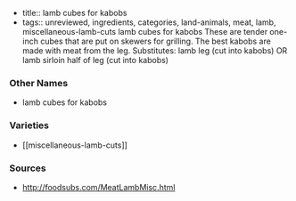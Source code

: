 - title:: lamb cubes for kabobs
- tags:: unreviewed, ingredients, categories, land-animals, meat, lamb, miscellaneous-lamb-cuts
lamb cubes for kabobs These are tender one-inch cubes that are put on skewers for grilling. The best kabobs are made with meat from the leg. Substitutes: lamb leg (cut into kabobs) OR lamb sirloin half of leg (cut into kabobs)

### Other Names

* lamb cubes for kabobs

### Varieties

* [[miscellaneous-lamb-cuts]]

### Sources
* http://foodsubs.com/MeatLambMisc.html
